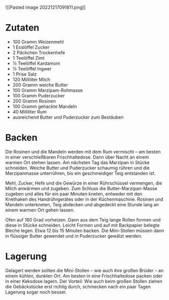 
![[Pasted image 20221217091811.png]]

# Zutaten

- 100 Gramm Weizenmehl
- 1 Esslöffel Zucker
- 2 Päckchen Trockenhefe
- 1 Teelöffel Zimt
- ½ Teelöffel Kardamom
- ½ Teelöffel Ingwer
- 1 Prise Salz
- 120 Milliliter Milch
- 200 Gramm weiche Butter
- 100 Gramm Marzipam-Rohmasse
- 100 Gramm Puderzucker
- 200 Gramm Rosinen
- 100 Gramm gehackte Mandeln
- 40 Milliliter Rum
- ausreichend Butter und Puderzucker zum Bestäuben

# Backen

Die Rosinen und die Mandeln werden mit dem Rum vermischt – am besten in einer verschließbaren Frischhaltedose. Dann über Nacht an einem warmen Ort stehen lassen. Am nächsten Tag das Marzipan in Stücke schneiden. Weiche Butter und Puderzucker schaumig rühren und die Marzipanmasse unterrühren, bis ein geschmeidiger Teig entstanden ist.

Mehl, Zucker, Hefe und die Gewürze in einer Rührschüssel vermengen, die Milch anwärmen und zugeben. Zum Schluss die Butter-Marzipan-Masse zugeben und alles für ein paar Minuten kneten, entweder mit den Knethaken des Handrührgerätes oder in der Küchenmaschine. Rosinen und Mandeln unterkneten, Teig abdecken und abgedeckt eine Stunde lang an einem warmen Ort gehen lassen.

Ofen auf 180 Grad vorheizen. Dann aus dem Teig lange Rollen formen und diese in Stücke schneiden. Leicht Formen und auf mit Backpapier belegte Bleche legen. Etwa 12 bis 15 Minuten backen. Die Mini-Stollen müssen dann in flüssiger Butter gewendet und in Puderzucker gewälzt werden.

# Lagerung

Gelagert werden sollten die Mini-Stollen – wie auch ihre großen Brüder – an einem kühlen, dunklen Ort. Am besten in eine Frischhaltedose packen oder in einer Keksdose lagern. Der Vorteil: Wie auch beim großen Stollen ziehen die Gebäckstücke erst richtig durch, schmecken nach ein paar Tagen Lagerung sogar noch besser.



